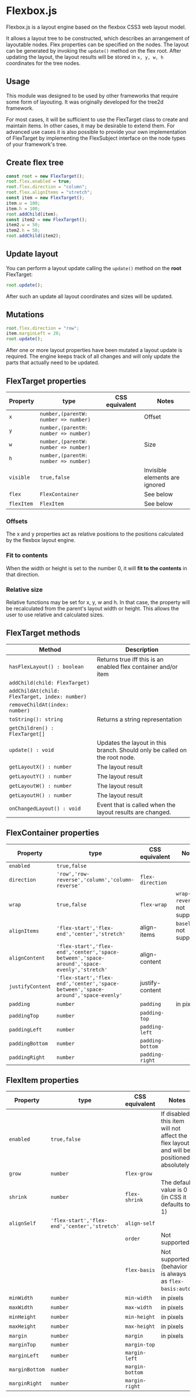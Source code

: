 # Flexbox.js

Flexbox.js is a layout engine based on the flexbox CSS3 web layout model.

It allows a layout tree to be constructed, which describes an arrangement of layoutable nodes. Flex properties can be 
specified on the nodes. The layout can be generated by invoking the `update()` method on the flex root. After updating 
the layout, the layout results will be stored in `x, y, w, h` coordinates for the tree nodes.

## Usage
This module was designed to be used by other frameworks that require some form of layouting. It was originally developed
for the tree2d framework.

For most cases, it will be sufficient to use the FlexTarget class to create and maintain items. In other cases, it may
be desirable to extend them. For advanced use cases it is also possible to provide your own implementation of FlexTarget 
by implementing the FlexSubject interface on the node types of your framework's tree.

## Create flex tree

```javascript
const root = new FlexTarget();
root.flex.enabled = true;
root.flex.direction = "column";
root.flex.alignItems = "stretch";
const item = new FlexTarget();
item.w = 100;
item.h = 100;
root.addChild(item);
const item2 = new FlexTarget();
item2.w = 50;
item2.h = 50;
root.addChild(item2);
```

## Update layout

You can perform a layout update calling the `update()` method on the **root** FlexTarget:
 
```javascript
root.update();
```

After such an update all layout coordinates and sizes will be updated.

## Mutations

```javascript
root.flex.direction = "row";
item.marginLeft = 20;
root.update();
```

After one or more layout properties have been mutated a layout update is required. The engine keeps track of all 
changes and will only update the parts that actually need to be updated. 

## FlexTarget properties
| Property | type | CSS equivalent | Notes |
| -------- | ---- | -------------- |-----|
| `x` | `number,(parentW: number => number)` |  | Offset |
| `y` | `number,(parentH: number => number)` |  |  |
| `w` | `number,(parentW: number => number)` |  | Size |
| `h` | `number,(parentH: number => number)` |  |  |
| `visible` | `true,false` |  | Invisible elements are ignored |
| `flex`| `FlexContainer` | | See below |
| `flexItem`| `FlexItem` | | See below |

### Offsets
The x and y properties act as relative positions to the positions calculated by the flexbox layout engine.

### Fit to contents
When the width or height is set to the number 0, it will **fit to the contents** in that direction.

### Relative size
Relative functions may be set for x, y, w and h. In that case, the property will be recalculated from the parent's
layout width or height. This allows the user to use relative and calculated sizes.
 
## FlexTarget methods
| Method | Description |
| ------ | ----------- |
| `hasFlexLayout() : boolean` | Returns true iff this is an enabled flex container and/or item |
| `addChild(child: FlexTarget)` | |
| `addChildAt(child: FlexTarget, index: number)` | |
| `removeChildAt(index: number)` | |
| `toString(): string` | Returns a string representation |
| `getChildren() : FlexTarget[]` | |
| `update() : void` | Updates the layout in this branch. Should only be called on the root node. |
| `getLayoutX() : number` | The layout result |
| `getLayoutY() : number` | The layout result |
| `getLayoutW() : number` | The layout result |
| `getLayoutH() : number` | The layout result |
| `onChangedLayout() : void` | Event that is called when the layout results are changed. |

## FlexContainer properties

| Property | type | CSS equivalent | Notes |
| -------- | ---- | -------------- |-----|
| `enabled` | `true,false` | | |
| `direction`| `'row','row-reverse','column','column-reverse'` | `flex-direction` | |
| `wrap` | `true,false` | `flex-wrap` | `wrap-reverse` is not supported |
| `alignItems` | `'flex-start','flex-end','center','stretch'` | align-items | `baseline` not supported |
| `alignContent` | `'flex-start','flex-end','center','space-between','space-around','space-evenly','stretch'` | align-content | |
| `justifyContent` | `'flex-start','flex-end','center','space-between','space-around','space-evenly'` | justify-content | |
| `padding` | `number` | `padding` | in pixels |
| `paddingTop` | `number` | `padding-top` | |
| `paddingLeft` | `number` | `padding-left` | |
| `paddingBottom` | `number` | `padding-bottom` | |
| `paddingRight` | `number` | `padding-right` | |

## FlexItem properties

| Property | type | CSS equivalent | Notes |
| -------- | ---- | -------------- |----|
| `enabled` | `true,false` | | If disabled, this item will not affect the flex layout and will be positioned absolutely |
| `grow`| `number` | `flex-grow` | |
| `shrink`| `number` | `flex-shrink` | The default value is 0 (in CSS it defaults to 1) |
| `alignSelf` | `'flex-start','flex-end','center','stretch'` | `align-self` | |
|  |  | `order` | Not supported |
|  |  | `flex-basis` | Not supported (behavior is always as `flex-basis:auto`) |
| `minWidth` | `number` | `min-width` | in pixels |
| `maxWidth` | `number` | `max-width` | in pixels |
| `minHeight` | `number` | `min-height` | in pixels |
| `maxHeight` | `number` | `max-height` | in pixels |
| `margin` | `number` | `margin` | in pixels |
| `marginTop` | `number` | `margin-top` | |
| `marginLeft` | `number` | `margin-left` | |
| `marginBottom` | `number` | `margin-bottom` | |
| `marginRight` | `number` | `margin-right` | |
